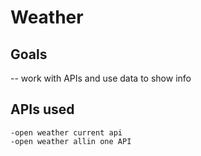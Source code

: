 # Weather

## Goals

-- work with APIs and use data to show info

## APIs used

    -open weather current api
    -open weather allin one API

